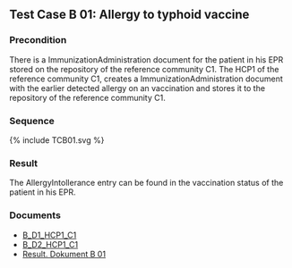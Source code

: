 ## Test Case B 01: Allergy to typhoid vaccine

### Precondition
There is a ImmunizationAdministration document for the patient in his EPR stored on the repository of the reference community C1.
The HCP1 of the reference community C1, creates a ImmunizationAdministration document with the earlier detected allergy on an vaccination and stores it to the 
repository of the reference community C1.

### Sequence

<div>{% include TCB01.svg %}</div>


### Result
The AllergyIntollerance entry can be found in the vaccination status of the patient in his EPR.

### Documents
* [B_D1_HCP1_C1](Bundle-B-D1-HCP1-C1.json)
* [B_D2_HCP1_C1](Bundle-B-D2-HCP1-C1.json)
* [Result. Dokument B 01](Bundle-RDB01.json)
